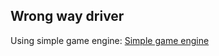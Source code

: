 ## Wrong way driver

Using simple game engine: 
[Simple game engine](http://www.aharrisbooks.net/h5g/)

